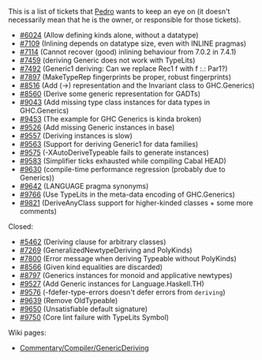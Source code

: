 
This is a list of tickets that [
Pedro](http://dreixel.net) wants to keep an eye on (it doesn't necessarily mean that he is the owner, or responsible for those tickets).


- [\#6024](https://gitlab.staging.haskell.org/ghc/ghc/issues/6024) (Allow defining kinds alone, without a datatype)
- [\#7109](https://gitlab.staging.haskell.org/ghc/ghc/issues/7109) (Inlining depends on datatype size, even with INLINE pragmas)
- [\#7114](https://gitlab.staging.haskell.org/ghc/ghc/issues/7114) (Cannot recover (good) inlining behaviour from 7.0.2 in 7.4.1)
- [\#7459](https://gitlab.staging.haskell.org/ghc/ghc/issues/7459) (deriving Generic does not work with TypeLits)
- [\#7492](https://gitlab.staging.haskell.org/ghc/ghc/issues/7492) (Generic1 deriving: Can we replace Rec1 f with f :.: Par1?)
- [\#7897](https://gitlab.staging.haskell.org/ghc/ghc/issues/7897) (MakeTypeRep fingerprints be proper, robust fingerprints)
- [\#8516](https://gitlab.staging.haskell.org/ghc/ghc/issues/8516) (Add (-\>) representation and the Invariant class to GHC.Generics)
- [\#8560](https://gitlab.staging.haskell.org/ghc/ghc/issues/8560) (Derive some generic representation for GADTs)
- [\#9043](https://gitlab.staging.haskell.org/ghc/ghc/issues/9043) (Add missing type class instances for data types in GHC.Generics)
- [\#9453](https://gitlab.staging.haskell.org/ghc/ghc/issues/9453) (The example for GHC Generics is kinda broken)
- [\#9526](https://gitlab.staging.haskell.org/ghc/ghc/issues/9526) (Add missing Generic instances in base)
- [\#9557](https://gitlab.staging.haskell.org/ghc/ghc/issues/9557) (Deriving instances is slow)
- [\#9563](https://gitlab.staging.haskell.org/ghc/ghc/issues/9563) (Support for deriving Generic1 for data families)
- [\#9575](https://gitlab.staging.haskell.org/ghc/ghc/issues/9575) (-XAutoDeriveTypeable fails to generate instances)
- [\#9583](https://gitlab.staging.haskell.org/ghc/ghc/issues/9583) (Simplifier ticks exhausted while compiling Cabal HEAD)
- [\#9630](https://gitlab.staging.haskell.org/ghc/ghc/issues/9630) (compile-time performance regression (probably due to Generics))
- [\#9642](https://gitlab.staging.haskell.org/ghc/ghc/issues/9642) (LANGUAGE pragma synonyms)
- [\#9766](https://gitlab.staging.haskell.org/ghc/ghc/issues/9766) (Use TypeLits in the meta-data encoding of GHC.Generics)
- [\#9821](https://gitlab.staging.haskell.org/ghc/ghc/issues/9821) (DeriveAnyClass support for higher-kinded classes + some more comments)


Closed:


- [\#5462](https://gitlab.staging.haskell.org/ghc/ghc/issues/5462) (Deriving clause for arbitrary classes)
- [\#7269](https://gitlab.staging.haskell.org/ghc/ghc/issues/7269) (GeneralizedNewtypeDeriving and PolyKinds)
- [\#7800](https://gitlab.staging.haskell.org/ghc/ghc/issues/7800) (Error message when deriving Typeable without PolyKinds)
- [\#8566](https://gitlab.staging.haskell.org/ghc/ghc/issues/8566) (Given kind equalities are discarded)
- [\#8797](https://gitlab.staging.haskell.org/ghc/ghc/issues/8797) (Generics instances for monoid and applicative newtypes)
- [\#9527](https://gitlab.staging.haskell.org/ghc/ghc/issues/9527) (Add Generic instances for Language.Haskell.TH)
- [\#9576](https://gitlab.staging.haskell.org/ghc/ghc/issues/9576) (-fdefer-type-errors doesn't defer errors from `deriving`)
- [\#9639](https://gitlab.staging.haskell.org/ghc/ghc/issues/9639) (Remove OldTypeable)
- [\#9650](https://gitlab.staging.haskell.org/ghc/ghc/issues/9650) (Unsatisfiable default signature)
- [\#9750](https://gitlab.staging.haskell.org/ghc/ghc/issues/9750) (Core lint failure with TypeLits Symbol)


Wiki pages:


- [Commentary/Compiler/GenericDeriving](commentary/compiler/generic-deriving)
